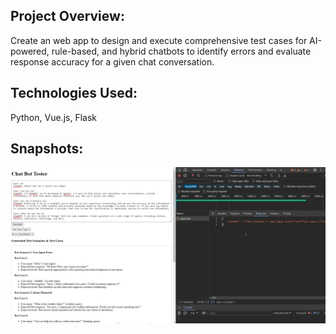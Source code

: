 ## Project Overview: 
Create an web app to design and execute comprehensive test cases for AI-powered, rule-based, and hybrid chatbots to identify errors and evaluate response accuracy for a given chat conversation.

## Technologies Used: 
Python, Vue.js, Flask

## Snapshots:
![image](chat_bot_snap_2.png)